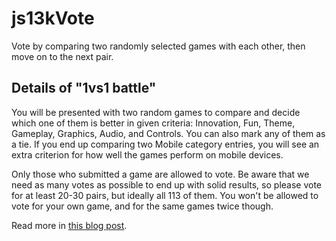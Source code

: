 # js13kVote
Vote by comparing two randomly selected games with each other, then move on to the next pair.

## Details of "1vs1 battle"

You will be presented with two random games to compare and decide which one of them is better in given criteria: Innovation, Fun, Theme, Gameplay, Graphics, Audio, and Controls. You can also mark any of them as a tie. If you end up comparing two Mobile category entries, you will see an extra criterion for how well the games perform on mobile devices.

Only those who submitted a game are allowed to vote. Be aware that we need as many votes as possible to end up with solid results, so please vote for at least 20-30 pairs, but ideally all 113 of them. You won't be allowed to vote for your own game, and for the same games twice though. 

Read more in [this blog post](https://medium.com/js13kgames/new-voting-system-judging-and-selecting-winners-1fcf27dfda5e).
